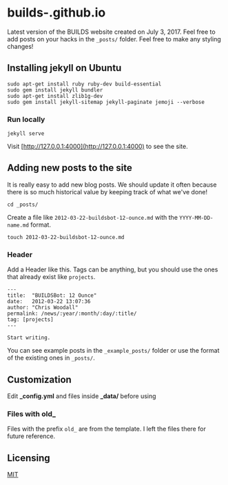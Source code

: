 # builds-.github.io

Latest version of the BUILDS website created on July 3, 2017. Feel free to add posts on your hacks in the `_posts/` folder.
Feel free to make any styling changes!

## Installing jekyll on Ubuntu

```
sudo apt-get install ruby ruby-dev build-essential
sudo gem install jekyll bundler
sudo apt-get install zlib1g-dev
sudo gem install jekyll-sitemap jekyll-paginate jemoji --verbose
```

### Run locally

```
jekyll serve
```

Visit [http://127.0.0.1:4000](http://127.0.0.1:4000) to see the site.

## Adding new posts to the site

It is really easy to add new blog posts. We should update it often because there is so much historical value by keeping track of what we've done!

```
cd _posts/
```

Create a file like `2012-03-22-buildsbot-12-ounce.md` with the `YYYY-MM-DD-name.md` format.

```
touch 2012-03-22-buildsbot-12-ounce.md
```

### Header

Add a Header like this. Tags can be anything, but you should use the ones that already exist like `projects`.

```
---
title:  "BUILDSBot: 12 Ounce"
date:   2012-03-22 13:07:36
author: "Chris Woodall"
permalink: /news/:year/:month/:day/:title/
tag: [projects]
---

Start writing.
```

You can see example posts in the `_example_posts/` folder or use the format of the existing ones in `_posts/`.

## Customization

Edit **_config.yml** and files inside **_data/** before using

### Files with old_

Files with the prefix `old_` are from the template. I left the files there for future reference.

## Licensing

[MIT](https://github.com/railsr/autm-rb/blob/master/LICENSE)

[pages]: http://pages.github.com
[fork]: https://github.com/railsr/autm-rb/fork
[demo]: http://kirqe.github.io/autm-rb/
